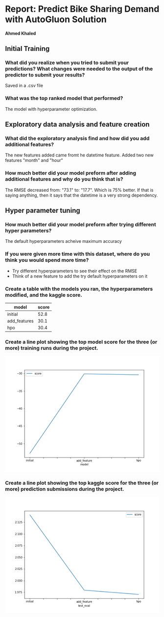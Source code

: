 # Report: Predict Bike Sharing Demand with AutoGluon Solution
#### Ahmed Khaled

## Initial Training
### What did you realize when you tried to submit your predictions? What changes were needed to the output of the predictor to submit your results?
Saved in a .csv file

### What was the top ranked model that performed?
The model with hyperparameter optimization.

## Exploratory data analysis and feature creation
### What did the exploratory analysis find and how did you add additional features?
The new features added came fromt he datetime feature. Added two new features "month" and "hour"

### How much better did your model preform after adding additional features and why do you think that is?
The RMSE decreased from: "73.1" to: "17.7". Which is 75% better. If that is saying anything, then it says that the datetime is a very strong dependency.

## Hyper parameter tuning
### How much better did your model preform after trying different hyper parameters?
The default hyperparameters acheive maximum accuracy

### If you were given more time with this dataset, where do you think you would spend more time?
- Try different hyperparameters to see their effect on the RMSE 
- Think of a new feature to add the try default hyperparameters on it

### Create a table with the models you ran, the hyperparameters modified, and the kaggle score.
|model|score|
|--|--|
|initial|52.8|
|add_features|30.1|
|hpo|30.4|

### Create a line plot showing the top model score for the three (or more) training runs during the project.


![model_train_score.png](img/model_train_score.png)

### Create a line plot showing the top kaggle score for the three (or more) prediction submissions during the project.


![model_test_score.png](img/model_test_score.png)


